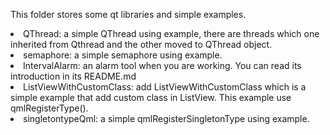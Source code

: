 This folder stores some qt libraries and simple examples.
<li>QThread: a simple QThread using example, there are threads which one inherited from Qthread and the other moved to QThread object.
<li>semaphore: a simple semaphore using example.
<li>IntervalAlarm: an alarm tool when you are working. You can read its introduction in its README.md
<li>ListViewWithCustomClass: add ListViewWithCustomClass which is a simple example that add custom class in ListView. This example use qmlRegisterType().
<li>singletontypeQml: a simple qmlRegisterSingletonType using example.

